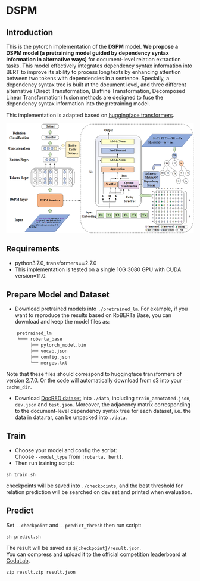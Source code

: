 # DSPM
## Introduction
This is the pytorch implementation of the **DSPM** model.
**We propose a DSPM model (a pretraining model guided by dependency syntax information in alternative ways)** for document-level relation extraction tasks.
This model effectively integrates dependency syntax information into
BERT to improve its ability to process long texts by enhancing attention between two tokens with dependencies
in a sentence. 
Specially, a dependency syntax tree is built at the document level, and three different alternative (Direct Transformation, Biaffine Transformation, Decomposed Linear Transformation) fusion methods are
designed to fuse the dependency syntax information into the pretraining model.

This implementation is adapted based on [huggingface transformers](https://github.com/huggingface/transformers).
<div  align="center">  
<img src="./DSPM.png" width = "600.4" height = "294.4" alt="Tagging Strategy" align=center />
</div>  


## Requirements
 * python3.7.0, transformers==2.7.0  
 * This implementation is tested on a single 10G 3080 GPU with CUDA version=11.0.


## Prepare Model and Dataset
 - Download pretrained models into `./pretrained_lm`.
For example, if you want to reproduce the results based on RoBERTa Base, you can download and keep the model files as:
```
    pretrained_lm
    └─── roberta_base
         ├── pytorch_model.bin
         ├── vocab.json
         ├── config.json
         └── merges.txt
```
Note that these files should correspond to huggingface transformers of version 2.7.0.
Or the code will automatically download from s3 into your `--cache_dir`.

 - Download [DocRED dataset](https://drive.google.com/drive/folders/1c5-0YwnoJx8NS6CV2f-NoTHR__BdkNqw) into `./data`, including `train_annotated.json`, `dev.json` and `test.json`. Moreover, the adjacency matrix corresponding to the document-level dependency syntax tree for each dataset, i.e. the data in data.rar, can be unpacked into `./data`. 


## Train
 - Choose your model and config the script:  
Choose `--model_type` from `[roberta, bert]`.
 - Then run training script:
 
```
sh train.sh
```  
checkpoints will be saved into `./checkpoints`, and the best threshold for relation prediction will be searched on dev set and printed when evaluation.


## Predict
Set `--checkpoint` and `--predict_thresh` then run script:  
```
sh predict.sh
```
The result will be saved as `${checkpoint}/result.json`.  
You can compress and upload it to the official competition leaderboard at [CodaLab](https://competitions.codalab.org/competitions/20717#results).
```
zip result.zip result.json
```

